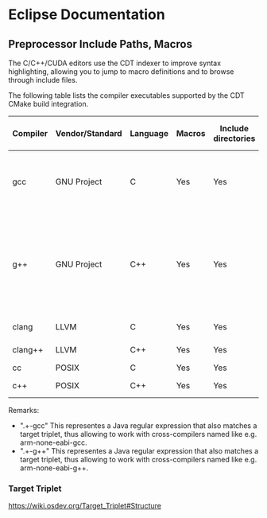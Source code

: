 # Eclipse Documentation 
## Preprocessor Include Paths, Macros

The C/C++/CUDA editors use the CDT indexer to improve syntax highlighting, allowing you to jump to macro definitions and to browse through include files.

The following table lists the compiler executables supported by the CDT CMake build integration.



| Compiler | Vendor/Standard  | Language | Macros  | Include directories | System include directories  | Macros file | Include file | Compiler executables |
| ------------- | ------------- | ------------- | ------------- | ------------- | ------------- | ------------- | ------------- | ------------- |
| gcc  | GNU Project  | C  | Yes | Yes  | Yes | Yes (-imacros) | Yes (-imacros)  | cc, cc.exe, gcc, gcc.exe, ".+-gcc", ".+-gcc.exe" |
| g++  | GNU Project  | C++  | Yes | Yes  | Yes | Yes (-imacros) | Yes (-imacros)  | c++, c++.exe, g++, g++.exe, ".+-g\+\+", ".+-g\+\+.exe", ".+-c\+\+", ".+-c\+\+.exe" |
| clang  | LLVM  | C  | Yes | Yes  | Yes | N/A | Yes (-imacros)  | clang, clang.exe |
| clang++  | LLVM  | C++  | Yes | Yes  | Yes | N/A | Yes (-imacros)  | clang++, clang++.exe |
| cc  | POSIX  | C  | Yes | Yes  | No | No | No  | cc, cc.exe |
| c++  | POSIX  | C++  | Yes | Yes  | No | No | No  | c++, c++.exe |

Remarks:

 * ".+-gcc" This representes a Java regular expression that also matches a target triplet, thus allowing to work with cross-compilers named like e.g. arm-none-eabi-gcc.
 * ".+-g\+\+" This representes a Java regular expression that also matches a target triplet, thus allowing to work with cross-compilers named like e.g. arm-none-eabi-g++.

### Target Triplet

https://wiki.osdev.org/Target_Triplet#Structure
